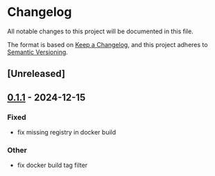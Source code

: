 # Changelog

All notable changes to this project will be documented in this file.

The format is based on [Keep a Changelog](https://keepachangelog.com/en/1.0.0/),
and this project adheres to [Semantic Versioning](https://semver.org/spec/v2.0.0.html).

## [Unreleased]

## [0.1.1](https://github.com/ansg191/restic-operator/compare/restic-operator-v0.1.0...restic-operator-v0.1.1) - 2024-12-15

### Fixed

- fix missing registry in docker build

### Other

- fix docker build tag filter
